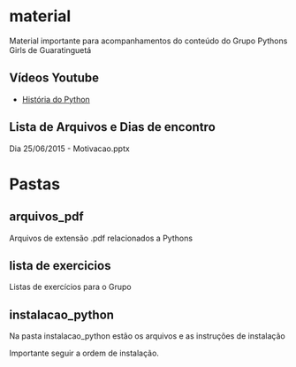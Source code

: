 # material
Material importante para acompanhamentos do conteúdo do Grupo Pythons Girls de Guaratinguetá

## Vídeos Youtube
* [História do Python](https://youtu.be/ZB9OLxj2Vb0)

## Lista de Arquivos e Dias de encontro

Dia 25/06/2015 - Motivacao.pptx

# Pastas

## arquivos_pdf
Arquivos de extensão .pdf relacionados a Pythons

## lista de exercicios
Listas de exercícios para o Grupo

## instalacao_python
Na pasta instalacao_python estão os arquivos e as instruções de instalação

Importante seguir a ordem de instalação.
